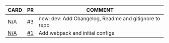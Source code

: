 CARD | PR | COMMENT
---|---|---
[N/A]() | [#3](https://github.com/frismaury/gelmdetra/pull/3) | new: dev: Add Changelog, Readme and gitignore to repo
[N/A]() | [#1](https://github.com/frismaury/gelmdetra/pull/1) | Add webpack and initial configs
